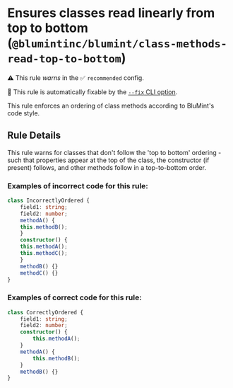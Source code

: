 # Ensures classes read linearly from top to bottom (`@blumintinc/blumint/class-methods-read-top-to-bottom`)

⚠️ This rule _warns_ in the ✅ `recommended` config.

🔧 This rule is automatically fixable by the [`--fix` CLI option](https://eslint.org/docs/latest/user-guide/command-line-interface#--fix).

<!-- end auto-generated rule header -->

This rule enforces an ordering of class methods according to BluMint's code style.

## Rule Details

This rule warns for classes that don't follow the 'top to bottom' ordering - such that properties appear at the top of the class, the constructor (if present) follows, and other methods follow in a top-to-bottom order.

### Examples of incorrect code for this rule:

```typescript
class IncorrectlyOrdered {
    field1: string;
    field2: number;
    methodA() {
    this.methodB();
    }
    constructor() {
    this.methodA();
    this.methodC();
    }
    methodB() {}
    methodC() {}
}
```

### Examples of correct code for this rule:
```typescript
class CorrectlyOrdered {
    field1: string;
    field2: number;
    constructor() {
        this.methodA();
    }
    methodA() {
        this.methodB();
    }
    methodB() {}
}
```
